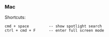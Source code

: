 ### Mac

Shortcuts:
```
cmd + space         -- show spotlight search
ctrl + cmd + F      -- enter full screen mode
```
